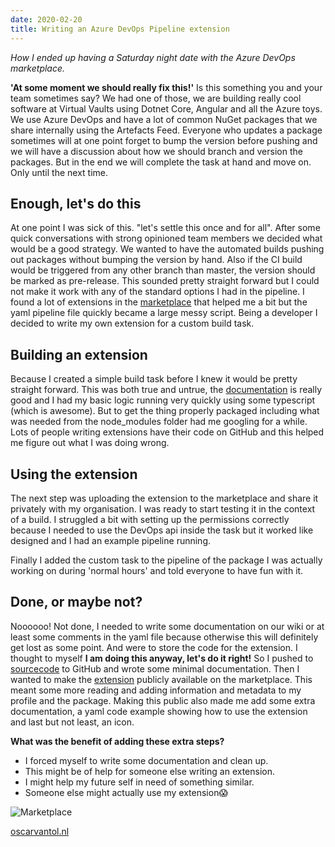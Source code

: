 ```yaml
---
date: 2020-02-20
title: Writing an Azure DevOps Pipeline extension
---
```

 *How I ended up having a Saturday night date with the Azure DevOps marketplace.*

**'At some moment we should really fix this!'** Is this something you and your team sometimes say? We had one of those, we are building really cool software at Virtual Vaults using Dotnet Core, Angular and all the Azure toys. We use Azure DevOps and have a lot of common NuGet packages that we share internally using the Artefacts Feed. 
Everyone who updates a package sometimes will at one point forget to bump the version before pushing and we will have a discussion about how we should branch and version the packages. But in the end we will complete the task at hand and move on. Only until the next time.

## Enough, let's do this

At one point I was sick of this. "let's settle this once and for all". After some quick conversations with strong opinioned team members we decided what would be a good strategy. We wanted to have the automated builds pushing out packages without bumping the version by hand. Also if the CI build would be triggered from any other branch than master, the version should be marked as pre-release. This sounded pretty straight forward but I could not make it work with any of the standard options I had in the pipeline. I found a lot of extensions in the [marketplace](https://marketplace.visualstudio.com) that helped me a bit but the yaml pipeline file quickly became a large messy script. Being a developer I decided to write my own extension for a custom build task.

## Building an extension

Because I created a simple build task before I knew it would be pretty straight forward. This was both true and untrue, the [documentation](https://docs.microsoft.com/en-us/azure/devops/extend/get-started/node?view=azure-devops) is really good and I had my basic logic running very quickly using some typescript (which is awesome). But to get the thing properly packaged including what was needed from the node_modules folder had me googling for a while. Lots of people writing extensions have their code on GitHub and this helped me figure out what I was doing wrong.

## Using the extension

The next step was uploading the extension to the marketplace and share it privately with my organisation. I was ready to start testing it in the context of a build. I struggled a bit with setting up the permissions correctly because I needed to use the DevOps api inside the task but it worked like designed and I had an example pipeline running. 

Finally I added the custom task to the pipeline of the package I was actually working on during 'normal hours' and told everyone to have fun with it.

## Done, or maybe not?

Noooooo! Not done, I needed to write some documentation on our wiki or at least some comments in the yaml file because otherwise this will definitely get lost as some point. And were to store the code for the extension. I thought to myself **I am doing this anyway, let's do it right!** So I pushed to [sourcecode](https://github.com/oscarvantol/azure-pipelines-version-increment) to GitHub and wrote some minimal documentation. Then I wanted to make the [extension](https://marketplace.visualstudio.com/items?itemName=ovantol.version-increment) publicly available on the marketplace. This meant some more reading and adding information and metadata to my profile and the package. Making this public also made me add some extra documentation, a yaml code example showing how to use the extension and last but not least, an icon. 


**What was the benefit of adding these extra steps?**
* I forced myself to write some documentation and clean up.
* This might be of help for someone else writing an extension.
* I might help my future self in need of something similar.
* Someone else might actually use my extension😱

 ![Marketplace](assets/blog-ape/extension.png "Azure DevOps Marketplace")

[oscarvantol.nl](https://oscarvantol.nl)
